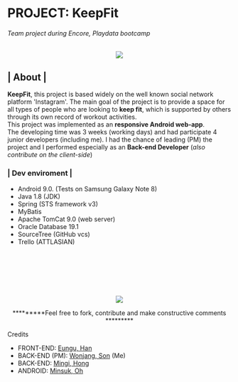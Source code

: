 # PROJECT: KeepFit
<h6> Team project during Encore, Playdata bootcamp </h6>

 <div align="center"><img src="https://github.com/filoscoder/keepfit/blob/master/Project_KeepFit/src/main/webapp/resources/images/logo.PNG"/></div>
<h2>| About |</h2>
  <p><b>KeepFit</b>, this project is based widely on the well known social network platform 'Instagram'. The main goal of the project is to provide a space for all types of people who are looking to <b>keep fit</b>, which is supported by others through its own record of workout activities.<br/>
  This project was implemented as an <b>responsive Android web-app</b>. <br/>
  The developing time was 3 weeks (working days) and had participate 4 junior developers (including me).
  I had the chance of leading (PM) the project and I performed especially as an <b>Back-end Developer</b> (<i>also contribute on the client-side</i>)<br/>
  
  
 <h3>| Dev enviroment |</h3>
  <ul>
  <li>Android 9.0. (Tests on Samsung Galaxy Note 8)</li>
  <li>Java 1.8 (JDK)</li>
  <li>Spring (STS framework v3)</li>
  <li>MyBatis</li>
  <li>Apache TomCat 9.0 (web server)</li>
  <li>Oracle Database 19.1</li>
  <li>SourceTree (GitHub vcs)</li>
  <li>Trello (ATTLASIAN)</li>
  </ul>
  
  <br/><br/><br/><br/><br/>
 <div align="center"><img src="https://github.com/filoscoder/keepfit/blob/master/Project_KeepFit/src/main/webapp/resources/images/slogan.PNG"/></div> 
 <div align='center'><p>*********Feel free to fork, contribute and make constructive comments *********</p></div>

<div align='left'><p>Credits</p>
<ul>
  <li>FRONT-END: <a href="https://github.com/ehan831/">Eungu, Han</a></li>
  <li>BACK-END (PM): <a href="https://github.com/filoscoder/">Wonjang, Son</a> (Me)</li>
  <li>BACK-END: <a href="https://github.com/hmg612/">Mingi, Hong</a></li>
  <li>ANDROID: <a href="https://github.com/oggong/">Minsuk, Oh</a></li>
  </ul>
</div>
